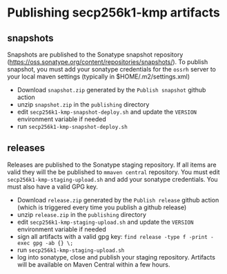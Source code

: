 # Publishing secp256k1-kmp artifacts

## snapshots

Snapshots are published to the Sonatype snapshot repository (https://oss.sonatype.org/content/repositories/snapshots/).
To publish snapshot, you must add your sonatype credentials for the `ossrh` server to your local maven settings (typically in $HOME/.m2/settings.xml)

- Download `snapshot.zip` generated by the `Publish snapshot` github action
- unzip `snapshot.zip` in the `publishing` directory
- edit `secp256k1-kmp-snapshot-deploy.sh` and update the `VERSION` environment variable if needed
- run `secp256k1-kmp-snapshot-deploy.sh`

## releases

Releases are published to the Sonatype staging repository. If all items are valid they will the be published to `mmaven central` repository.
You must edit `secp256k1-kmp-staging-upload.sh` and add your sonatype credentials. You must also have a valid GPG key.

- Download `release.zip` generated by the `Publish release` github action (which is triggered every time you publish a github release)
- unzip `release.zip` in the `publishing` directory
- edit `secp256k1-kmp-staging-upload.sh` and update the `VERSION` environment variable if needed
- sign all artifacts with a valid gpg key: `find release -type f -print -exec gpg -ab {} \;`
- run `secp256k1-kmp-staging-upload.sh`
- log into sonatype, close and publish your staging repository. Artifacts will be available on Maven Central within a few hours.
